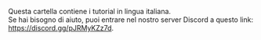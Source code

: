 Questa cartella contiene i tutorial in lingua italiana.  
Se hai bisogno di aiuto, puoi entrare nel nostro server Discord a questo link: https://discord.gg/pJRMyKZz7d.